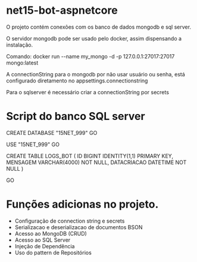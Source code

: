 # net15-bot-aspnetcore

O projeto contém conexões com os banco de dados mongodb e sql server.

O servidor mongodb pode ser usado pelo docker, assim dispensando a instalação.

Comando:
docker run --name my_mongo -d -p 127.0.0.1:27017:27017 mongo:latest

A connectionString para o mongodb por não usar usuário ou senha, está configurado diretamento no appsettings.connectionstring

Para o sqlserver é necessário criar a connectionString por secrets


# Script do banco SQL server
CREATE DATABASE "15NET_999"
GO

USE "15NET_999"
GO

CREATE TABLE LOGS_BOT
(
	ID BIGINT IDENTITY(1,1) PRIMARY KEY,
	MENSAGEM VARCHAR(4000) NOT NULL,
	DATACRIACAO DATETIME NOT NULL
)

GO


# Funções adicionas no projeto.

- Configuração de connection string e secrets
- Serializacao e deserializacao de documentos BSON
- Acesso ao MongoDB (CRUD)
- Acesso ao SQL Server
- Injeção de Dependência
- Uso do pattern de Repositórios

